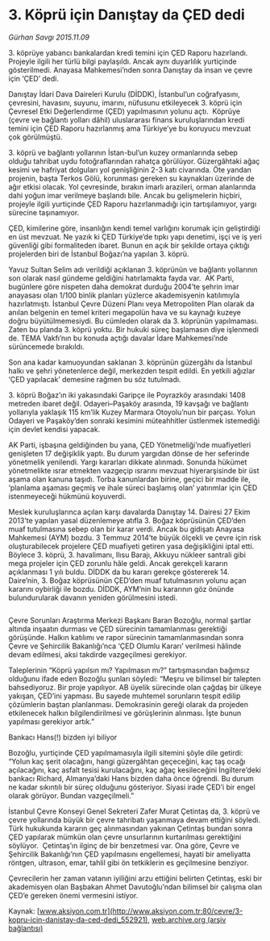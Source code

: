 # 3. Köprü için Danıştay da ÇED dedi

*Gürhan Savgı 2015.11.09*

<div class="pNewsDetailMainContent ctx_content" itemprop="articleBody">
 <p>
  3. köprüye yabancı bankalardan kredi temini için ÇED Raporu hazırlandı. Projeyle ilgili her türlü bilgi paylaşıldı. Ancak aynı duyarlılık yurtiçinde gösterilmedi. Anayasa Mahkemesi’nden sonra Danıştay da insan ve çevre için ‘ÇED’ dedi.
 </p>
 <p>
  Danıştay İdari Dava Daireleri Kurulu (DİDDK), İstanbul’un coğrafyasını, çevresini, havasını, suyunu, imarını, nüfusunu etkileyecek 3. köprü için Çevresel Etki Değerlendirme (ÇED) yapılmasının yolunu açtı.  Köprüye (çevre ve bağlantı yolları dâhil) uluslararası finans kuruluşlarından kredi temini için ÇED Raporu hazırlanmış ama Türkiye’ye bu koruyucu mevzuat çok görülmüştü.
 </p>
 <p>
  3. köprü ve bağlantı yollarının İstan-bul’un kuzey ormanlarında sebep olduğu tahribat uydu fotoğraflarından rahatça görülüyor. Güzergâhtaki ağaç kesimi ve hafriyat dolguları yol genişliğinin 2-3 katı civarında. Öte yandan projenin, başta Terkos Gölü, korunması gereken su kaynakları üzerinde de ağır etkisi olacak. Yol çevresinde, bırakın imarlı arazileri, orman alanlarında dahi yoğun imar verilmeye başlandı bile. Ancak bu gelişmelerin hiçbiri, projeyle ilgili yurtiçinde ÇED Raporu hazırlanmadığı için tartışılamıyor, yargı sürecine taşınamıyor.
 </p>
 <p>
  ÇED, kimilerine göre, insanlığın kendi temel varlığını korumak için geliştirdiği en üst mevzuat. Ne yazık ki ÇED Türkiye’de tıpkı yapı denetimi, işçi ve iş yeri güvenliği gibi formaliteden ibaret. Bunun en açık bir şekilde ortaya çıktığı projelerden biri de İstanbul Boğazı’na yapılan 3. köprü.
 </p>
 <p>
  Yavuz Sultan Selim adı verildiği açıklanan 3. köprünün ve bağlantı yollarının son olarak nasıl gündeme geldiğini hatırlamakta fayda var.  AK Parti, bugünlere göre nispeten daha demokrat durduğu 2004’te şehrin imar anayasası olan 1/100 binlik planları yüzlerce akademisyenin katılımıyla hazırlatmıştı. İstanbul Çevre Düzeni Planı veya Metropoliten Plan olarak da anılan belgenin en temel kriteri megapolün hava ve su kaynağı kuzeye doğru büyütülmemesiydi. Bu cümleden olarak da 3. köprünün yapılmaması. Zaten bu planda 3. köprü yoktu. Bir hukuki süreç başlamasın diye işlenmedi de. TEMA Vakfı’nın bu konuda açtığı davalar İdare Mahkemesi’nde sürüncemede bırakıldı.
 </p>
 <p>
  Son ana kadar kamuoyundan saklanan 3. köprünün güzergâhı da İstanbul halkı ve şehri yönetenlerce değil, merkezden tespit edildi. En yetkili ağızlar ‘ÇED yapılacak’ demesine rağmen bu söz tutulmadı.
 </p>
 <p>
  3. köprü Boğaz’ın iki yakasındaki Garipçe ile Poyrazköy arasındaki 1408 metreden ibaret değil. Odayeri–Paşaköy arasında, 19 kavşağı ve bağlantı yollarıyla yaklaşık 115 km’lik Kuzey Marmara Otoyolu’nun bir parçası. Yolun Odayeri ve Paşaköy’den sonraki kesimini müteahhitler üstlenmek istemediği için devlet kendisi yapacak.
 </p>
 <p>
  AK Parti, işbaşına geldiğinden bu yana, ÇED Yönetmeliği’nde muafiyetleri genişleten 17 değişiklik yaptı. Bu durum yargıdan dönse de her seferinde yönetmelik yenilendi. Yargı kararları dikkate alınmadı. Sonunda hükümet yönetmelikte ısrar etmekten vazgeçip ısrarını mevzuat hiyerarşisinde bir üst aşama olan kanuna taşıdı. Torba kanunlardan birine, geçici bir madde ile, ‘planlama aşaması geçmiş ve ihale süreci başlamış olan’ yatırımlar için ÇED istenmeyeceği hükmünü koyuverdi.
 </p>
 <p>
  Meslek kuruluşlarınca açılan karşı davalarda Danıştay 14. Dairesi 27 Ekim 2013’te yapılan yasal düzenlemeye atıfla 3. Boğaz köprüsünün ÇED’den muaf tutulmasına sebep olan bir karar verdi. Ancak bu gidişatı Anayasa Mahkemesi (AYM) bozdu. 3 Temmuz 2014’te büyük ölçekli ve çevre için risk oluşturabilecek projelere ÇED muafiyeti getiren yasa değişikliğini iptal etti. Böylece 3. köprü, 3. havalimanı, Ilısu Barajı, Akkuyu nükleer santrali gibi mega projeler için ÇED zorunlu hâle geldi. Ancak gerekçeli kararın açıklanması 1 yılı buldu. DİDDK da bu kararı gerekçe göstererek 14. Daire’nin, 3. Boğaz köprüsünün ÇED’den muaf tutulmasının yolunu açan kararını oybirliği ile bozdu. DİDDK, AYM’nin bu kararının göz önünde bulundurularak davanın yeniden görülmesini istedi.
 </p>
 <p>
  <img alt="" src="http://web.archive.org/web/20151112135714im_/http://medya.aksiyon.com.tr//aksiyon/2015/11/09/572967.jpg "/>
 </p>
 <p>
  Çevre Sorunları Araştırma Merkezi Başkanı Baran Bozoğlu, normal şartlar altında inşaatın durması ve ÇED sürecinin tamamlanması gerektiği görüşünde. Halkın katılımı ve rapor sürecinin tamamlanmasından sonra Çevre ve Şehircilik Bakanlığı’nca ‘ÇED Olumlu Kararı’ verilmesi hâlinde devam edilmesi, aksi takdirde vazgeçilmesi gerekiyor.
 </p>
 <p>
  Taleplerinin “Köprü yapılsın mı? Yapılmasın mı?” tartışmasından bağımsız olduğunu ifade eden Bozoğlu şunları söyledi: “Meşru ve bilimsel bir talepten bahsediyoruz. Bir proje yapılıyor. AB üyelik sürecinde olan çağdaş bir ülkeye yakışan, ÇED’ini yapması. Bu sayede muhtemel sorunların tespit edilip çözümlerin baştan planlanması. Demokrasinin gereği olarak da projeden etkilenecek halkın bilgilendirilmesi ve görüşlerinin alınması. İşte bunun yapılması gerekiyor artık.”
 </p>
 <p>
  Bankacı Hans(!) bizden iyi biliyor
 </p>
 <p>
  Bozoğlu, yurtiçinde ÇED yapılmamasıyla ilgili sitemini şöyle dile getirdi: “Yolun kaç şerit olacağını, hangi güzergâhtan geçeceğini, kaç taş ocağı açılacağını, kaç asfalt tesisi kurulacağını, kaç ağaç kesileceğini İngiltere’deki bankacı Richard, Almanya’daki Hans bizden daha önce öğrendi. Bu durum ne kadar sıkıntılı bir süreç olduğunu gösteriyor. Siyasi irade ÇED’i bir engel olarak görüyor. Bundan vazgeçilmeli.”
 </p>
 <p>
  İstanbul Çevre Konseyi Genel Sekreteri Zafer Murat Çetintaş da, 3. köprü ve çevre yollarında büyük bir çevre tahribatı yaşanmaya devam ettiğini söyledi. Türk hukukunda kararın geç alınmasından yakınan Çetintaş bundan sonra ÇED yapılarak mümkün olan çevre unsurlarının kurtarılması gerektiğini söylüyor.  Çetintaş’ın ilginç de bir benzetmesi var. Ona göre, Çevre ve Şehircilik Bakanlığı’nın ÇED yapılmasını engellemesi, hayati bir ameliyatta röntgen, ultrason, emar, tahlil gibi ön tetkiklerin es geçilmesine benziyor.
 </p>
 <p>
  Çevrecilerin her zaman vatanın iyiliğini arzu ettiğini belirten Çetintaş, eski bir akademisyen olan Başbakan Ahmet Davutoğlu’ndan bilimsel bir çalışma olan ÇED’e gereken önemi vermesini istiyor.
 </p>
</div>


Kaynak: [www.aksiyon.com.tr](http://www.aksiyon.com.tr:80/cevre/3-kopru-icin-danistay-da-ced-dedi_552921), [web.archive.org (arşiv bağlantısı)](http://web.archive.org/web/20151112135714/http://www.aksiyon.com.tr:80/cevre/3-kopru-icin-danistay-da-ced-dedi_552921)
